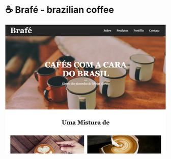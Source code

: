 # :coffee: Brafé - brazilian coffee

<p align="center">
  <img src="project/brafe-1.jpg" width="550" title="brafé">
</p>

